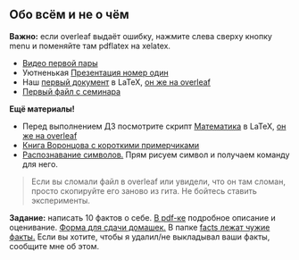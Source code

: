 ## Обо всём и не о чём

__Важно:__ если overleaf выдаёт ошибку, нажмите слева сверху кнопку menu и поменяйте там pdflatex на xelatex.

* [Видео первой пары](https://www.youtube.com/watch?v=jbL4iAFN-Ew&feature=youtu.be)
* Уютненькая [Презентация номер один](https://github.com/FUlyankin/LaTeX/blob/master/Logi_2020/sem01/presa_intro.pdf)
* Наш [первый документ](https://github.com/FUlyankin/LaTeX/blob/master/Logi_2020/sem01/Our%20first%20LaTeX%20doc.tex) в LaTeX, [он же на overleaf](https://www.overleaf.com/6568449954ycmrdrsjmdqq)
* [Первый файл с семинара](https://www.overleaf.com/9437914884tcskrqtjnpwv)

__Ещё материалы!__

* Перед выполнением ДЗ посмотрите скрипт [Математика](https://github.com/FUlyankin/LaTeX/blob/master/Logi_2020/sem01/math_Latex.tex) в LaTeX, [он же на overleaf](https://www.overleaf.com/8441254428nhjkbxhsjcdy)
* [Книга Воронцова с короткими примерчиками](http://www.ccas.ru/voron/download/voron05latex.pdf)
* [Распознавание символов.](http://detexify.kirelabs.org/classify.html) Прям рисуем символ и получаем команду для него.

> Если вы сломали файл в overleaf или увидели, что он там сломан, просто скопируйте его заново из гита. Не бойтесь ставить эксперименты.

__Задание:__ написать 10 фактов о себе. [В pdf-ке](https://github.com/FUlyankin/LaTeX/blob/master/Logi_2020/sem01/task_1%20factcheck.pdf) подробное описание и оценивание. [Форма для сдачи домашек.](https://docs.google.com/forms/d/e/1FAIpQLSe11kxKVfv07iCL1E9yNX7ll9swKImiVwRr1H70lslGzInRSg/viewform) В папке [facts лежат чужие факты.](https://github.com/FUlyankin/LaTeX/tree/master/Logi_2020/sem01/facts) Если вы хотите, чтобы я удалил/не выкладывал ваши факты, сообщите мне об этом. 
